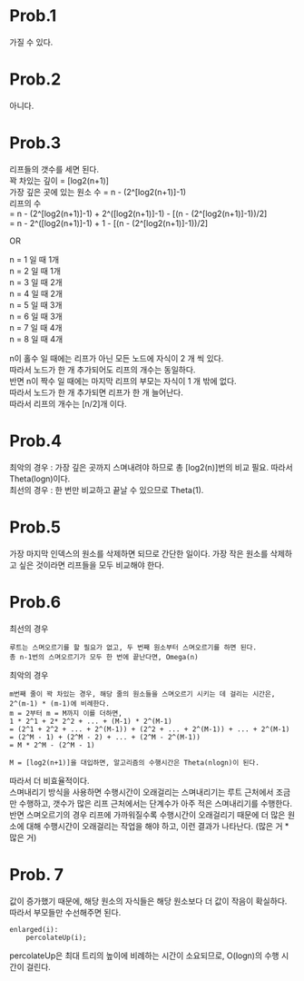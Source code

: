# Prob.1
가질 수 있다.

# Prob.2
아니다.

# Prob.3
리프들의 갯수를 세면 된다.  
꽉 차있는 깊이 = [log2(n+1)]  
가장 깊은 곳에 있는 원소 수 = n - (2^[log2(n+1)]-1)  
리프의 수  
 = n - (2^[log2(n+1)]-1) + 2^([log2(n+1)]-1) - [(n - (2^[log2(n+1)]-1))/2]  
 = n - 2^([log2(n+1)]-1) + 1 - [(n - (2^[log2(n+1)]-1))/2]
  
OR  
  
n = 1 일 때 1개  
n = 2 일 때 1개  
n = 3 일 때 2개  
n = 4 일 때 2개  
n = 5 일 때 3개  
n = 6 일 때 3개  
n = 7 일 때 4개  
n = 8 일 때 4개  
  
n이 홀수 일 때에는 리프가 아닌 모든 노드에 자식이 2 개 씩 있다.  
따라서 노드가 한 개 추가되어도 리프의 개수는 동일하다.  
반면 n이 짝수 일 때에는 마지막 리프의 부모는 자식이 1 개 밖에 없다.  
따라서 노드가 한 개 추가되면 리프가 한 개 늘어난다.  
따라서 리프의 개수는 [n/2]개 이다.  

# Prob.4
최악의 경우 : 가장 깊은 곳까지 스며내려야 하므로 총 [log2(n)]번의 비교 필요. 따라서 Theta(logn)이다.  
최선의 경우 : 한 번만 비교하고 끝날 수 있으므로 Theta(1).

# Prob.5
가장 마지막 인덱스의 원소를 삭제하면 되므로 간단한 일이다.
가장 작은 원소를 삭제하고 싶은 것이라면 리프들을 모두 비교해야 한다.

# Prob.6
최선의 경우
```
루트는 스며오르기를 할 필요가 없고, 두 번째 원소부터 스며오르기를 하면 된다.
총 n-1번의 스며오르기가 모두 한 번에 끝난다면, Omega(n)
```
최악의 경우
```
m번째 줄이 꽉 차있는 경우, 해당 줄의 원소들을 스며오르기 시키는 데 걸리는 시간은, 2^(m-1) * (m-1)에 비례한다.
m = 2부터 m = M까지 이를 더하면,
1 * 2^1 + 2* 2^2 + ... + (M-1) * 2^(M-1)
= (2^1 + 2^2 + ... + 2^(M-1)) + (2^2 + ... + 2^(M-1)) + ... + 2^(M-1)
= (2^M - 1) + (2^M - 2) + ... + (2^M - 2^(M-1))
= M * 2^M - (2^M - 1)

M = [log2(n+1)]을 대입하면, 알고리즘의 수행시간은 Theta(nlogn)이 된다.
```
따라서 더 비효율적이다.  
스며내리기 방식을 사용하면 수행시간이 오래걸리는 스며내리기는 루트 근처에서 조금만 수행하고, 갯수가 많은 리프 근처에서는 단계수가 아주 적은 스며내리기를 수행한다.  
반면 스며오르기의 경우 리프에 가까워질수록 수행시간이 오래걸리기 때문에 더 많은 원소에 대해 수행시간이 오래걸리는 작업을 해야 하고, 이런 결과가 나타난다. (많은 거 * 많은 거)

# Prob. 7
값이 증가했기 때문에, 해당 원소의 자식들은 해당 원소보다 더 값이 작음이 확실하다.  
따라서 부모들만 수선해주면 된다.  
```
enlarged(i):
    percolateUp(i);
```
percolateUp은 최대 트리의 높이에 비례하는 시간이 소요되므로, O(logn)의 수행 시간이 걸린다.